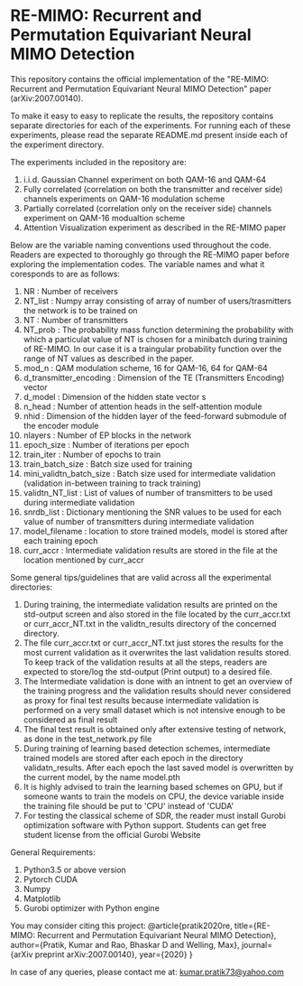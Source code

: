# RE-MIMO: Recurrent and Permutation Equivariant Neural MIMO Detection

This repository contains the official implementation of the "RE-MIMO: Recurrent and Permutation Equivariant Neural MIMO Detection" paper (arXiv:2007.00140).


To make it easy to easy to replicate the results, the repository contains separate directories for each of the experiments. For running each of these experiments, please read the separate README.md present inside each of the experiment directory.

The experiments included in the repository are:
1. i.i.d. Gaussian Channel experiment on both QAM-16 and QAM-64
2. Fully correlated (correlation on both the transmitter and receiver side) channels experiments on QAM-16 modulation scheme
3. Partially correlated (correlation only on the receiver side) channels experiment on QAM-16 modualtion scheme
4. Attention Visualization experiment as described in the RE-MIMO paper

Below are the variable naming conventions used throughout the code. Readers are expected to thoroughly go through the RE-MIMO paper before exploring the implementation codes. The variable names and what it coresponds to are as follows:

1. NR : Number of receivers
2. NT_list : Numpy array consisting of array of number of users/trasmitters the network is to be trained on
3. NT : Number of transmitters
4. NT_prob : The probability mass function determining the probability with which a particulat value of NT is chosen for a minibatch during training of RE-MIMO. In our case it is a traingular probability function over the range of NT values as described in the paper.
5. mod_n : QAM modulation scheme, 16 for QAM-16, 64 for QAM-64
6. d_transmitter_encoding : Dimension of the TE (Transmitters Encoding) vector
7. d_model : Dimension of the hidden state vector s
8. n_head : Number of attention heads in the self-attention module
9. nhid : Dimension of the hidden layer of the feed-forward submodule of the encoder module
10. nlayers : Number of EP blocks in the network
11. epoch_size : Number of iterations per epoch
12. train_iter : Number of epochs to train
13. train_batch_size : Batch size used for training
14. mini_validtn_batch_size : Batch size used for intermediate validation (validation in-between training to track training)
15. validtn_NT_list : List of values of number of transmitters to be used during intermediate validation
16. snrdb_list : Dictionary mentioning the SNR values to be used for each value of number of transmitters during intermediate validation
17. model_filename : location to store trained models, model is stored after each training epoch
18. curr_accr : Intermediate validation results are stored in the file at the location mentioned by curr_accr

Some general tips/guidelines that are valid across all the experimental directories:
1. During training, the intermediate validation results are printed on the std-output screen and also stored in the file located by the curr_accr.txt or curr_accr_NT.txt in the validtn_results directory of the concerned directory.
2. The file curr_accr.txt or curr_accr_NT.txt just stores the results for the most current validation as it overwrites the last validation results stored. To keep track of the validation results at all the steps, readers are expected to store/log the std-output (Print output) to a desired file.
3. The Intermediate validation is done with an intnent to get an overview of the training progress and the validation results should never considered as proxy for final test results because intermediate validation is performed on a very small dataset which is not intensive enough to be considered as final result
4. The final test result is obtained only after extensive testing of network, as done in the test_network.py file
5. During training of learning based detection schemes, intermediate trained models are stored after each epoch in the directory validatn_results. After each epoch the last saved model is overwritten by the current model, by the name model.pth
6. It is highly advised to train the learning based schemes on GPU, but if someone wants to train the models on CPU, the device variable inside the training file should be put to 'CPU' instead of 'CUDA'
7. For testing the classical scheme of SDR, the reader must install Gurobi optimization software with Python support. Students can get free student license from the official Gurobi Website

General Requirements:
1. Python3.5 or above version
2. Pytorch CUDA
3. Numpy
4. Matplotlib
5. Gurobi optimizer with Python engine

You may consider citing this project:
@article{pratik2020re,
  title={RE-MIMO: Recurrent and Permutation Equivariant Neural MIMO Detection},
  author={Pratik, Kumar and Rao, Bhaskar D and Welling, Max},
  journal={arXiv preprint arXiv:2007.00140},
  year={2020}
}

In case of any queries, please contact me at: kumar.pratik73@yahoo.com
